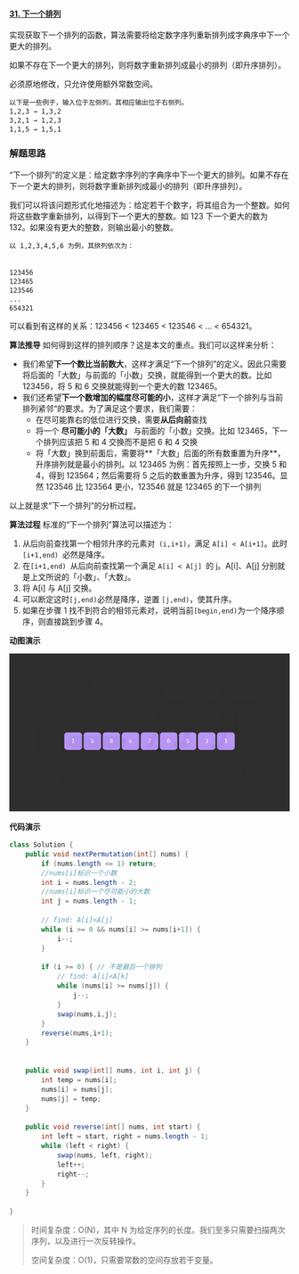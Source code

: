 #### [31. 下一个排列](https://leetcode-cn.com/problems/next-permutation/)

实现获取下一个排列的函数，算法需要将给定数字序列重新排列成字典序中下一个更大的排列。

如果不存在下一个更大的排列，则将数字重新排列成最小的排列（即升序排列）。

必须原地修改，只允许使用额外常数空间。

```
以下是一些例子，输入位于左侧列，其相应输出位于右侧列。
1,2,3 → 1,3,2
3,2,1 → 1,2,3
1,1,5 → 1,5,1
```



### 解题思路

“下一个排列”的定义是：给定数字序列的字典序中下一个更大的排列。如果不存在下一个更大的排列，则将数字重新排列成最小的排列（即升序排列）。

我们可以将该问题形式化地描述为：给定若干个数字，将其组合为一个整数。如何将这些数字重新排列，以得到下一个更大的整数。如 123 下一个更大的数为 132。如果没有更大的整数，则输出最小的整数。

```
以 1,2,3,4,5,6 为例，其排列依次为：


123456
123465
123546
...
654321
```


可以看到有这样的关系：123456 < 123465 < 123546 < ... < 654321。

**算法推导**
如何得到这样的排列顺序？这是本文的重点。我们可以这样来分析：

- 我们希望**下一个数比当前数大**，这样才满足“下一个排列”的定义。因此只需要将后面的「大数」与前面的「小数」交换，就能得到一个更大的数。比如 123456，将 5 和 6 交换就能得到一个更大的数 123465。
- 我们还希望**下一个数增加的幅度尽可能的小**，这样才满足“下一个排列与当前排列紧邻“的要求。为了满足这个要求，我们需要：
  - 在尽可能靠右的低位进行交换，需要**从后向前**查找
  - 将一个 **尽可能小的「大数」** 与前面的「小数」交换。比如 123465，下一个排列应该把 5 和 4 交换而不是把 6 和 4 交换
  - 将「大数」换到前面后，需要将**「大数」后面的所有数重置为升序**，升序排列就是最小的排列。以 123465 为例：首先按照上一步，交换 5 和 4，得到 123564；然后需要将 5 之后的数重置为升序，得到 123546。显然 123546 比 123564 更小，123546 就是 123465 的下一个排列

以上就是求“下一个排列”的分析过程。

**算法过程**
标准的“下一个排列”算法可以描述为：

1. 从后向前查找第一个相邻升序的元素对` (i,i+1)`，满足 `A[i] < A[i+1]`。此时 `[i+1,end) `必然是降序。
2. 在`[i+1,end) `从后向前查找第一个满足 `A[i] < A[j] `的 j。A[i]、A[j] 分别就是上文所说的「小数」、「大数」。
3. 将 A[i] 与 A[j] 交换。
4. 可以断定这时` [j,end) `必然是降序，逆置 `[j,end)`，使其升序。
5. 如果在步骤 1 找不到符合的相邻元素对，说明当前` [begin,end) `为一个降序顺序，则直接跳到步骤 4。

**动图演示**

![fig1](image/31.gif)



**代码演示**

```java
class Solution {
    public void nextPermutation(int[] nums) {
        if (nums.length <= 1) return;
        //nums[i]标识一个小数
        int i = nums.length - 2;
        //nums[i]标识一个尽可能小的大数
        int j = nums.length - 1;

        // find: A[i]<A[j]
        while (i >= 0 && nums[i] >= nums[i+1]) {
            i--;
        }

        if (i >= 0) { // 不是最后一个排列
            // find: A[i]<A[k]
            while (nums[i] >= nums[j]) {
                j--;
            }
            swap(nums,i,j);
        }
        reverse(nums,i+1);
    }


    public void swap(int[] nums, int i, int j) {
        int temp = nums[i];
        nums[i] = nums[j];
        nums[j] = temp;
    }

    public void reverse(int[] nums, int start) {
        int left = start, right = nums.length - 1;
        while (left < right) {
            swap(nums, left, right);
            left++;
            right--;
        }
    }

}
```

> 时间复杂度：O(N)，其中 N 为给定序列的长度。我们至多只需要扫描两次序列，以及进行一次反转操作。
>
> 空间复杂度：O(1)，只需要常数的空间存放若干变量。
>